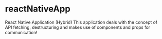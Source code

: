 # reactNativeApp
React Native Application (Hybrid)
This application deals with the concept of API fetching, destructuring and makes use of components and props for communication!
